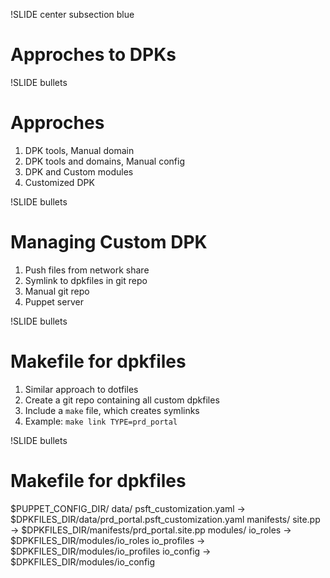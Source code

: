 !SLIDE center subsection blue

# Approches to DPKs

!SLIDE bullets

# Approches

1. DPK tools, Manual domain
1. DPK tools and domains, Manual config
1. DPK and Custom modules
1. Customized DPK

!SLIDE bullets

# Managing Custom DPK

1. Push files from network share
1. Symlink to dpkfiles in git repo
1. Manual git repo
1. Puppet server

!SLIDE bullets

# Makefile for dpkfiles

1. Similar approach to dotfiles
1. Create a git repo containing all custom dpkfiles
1. Include a `make` file, which creates symlinks
1. Example: `make link TYPE=prd_portal`

!SLIDE bullets

# Makefile for dpkfiles

$PUPPET_CONFIG_DIR/
    data/
        psft_customization.yaml -> $DPKFILES_DIR/data/prd_portal.psft_customization.yaml
    manifests/
        site.pp -> $DPKFILES_DIR/manifests/prd_portal.site.pp
    modules/
        io_roles -> $DPKFILES_DIR/modules/io_roles
        io_profiles -> $DPKFILES_DIR/modules/io_profiles
        io_config -> $DPKFILES_DIR/modules/io_config
